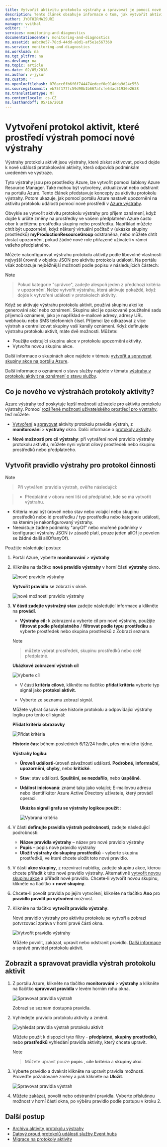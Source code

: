 ```yaml
---
title: Vytvořit aktivitu protokolu výstrahy a spravovat je pomocí nové výstrahy prostředí v Azure monitorování | Microsoft Docs
description: Tento článek obsahuje informace o tom, jak vytvořit aktivitu protokolu výstrahy na kartě výstrahy v části monitorování Azure
author: JYOTHIRMAISURI
manager: vvithal
editor: ''
services: monitoring-and-diagnostics
documentationcenter: monitoring-and-diagnostics
ms.assetid: aabc0e57-78cd-44dd-a8d1-af5e1e567360
ms.service: monitoring-and-diagnostics
ms.workload: na
ms.tgt_pltfrm: na
ms.devlang: na
ms.topic: article
ms.date: 02/05/2018
ms.author: v-jysur
ms.custom: ''
ms.openlocfilehash: 070acc6fb6f6f744474edeef0e914dda9d24c558
ms.sourcegitcommit: eb75f177fc59d90b1b667afcfe64ac51936e2638
ms.translationtype: MT
ms.contentlocale: cs-CZ
ms.lasthandoff: 05/16/2018
---
```

# <a name="create-activity-log-alerts-using-the-new-alerts-experience"></a>Vytvoření protokol aktivit, které prostředí výstrah pomocí nové výstrahy

Výstrahy protokolu aktivit jsou výstrahy, které získat aktivovat, pokud dojde k nové události protokolování aktivity, která odpovídá podmínkám uvedeném ve výstraze.

Tyto výstrahy jsou pro prostředky Azure, lze vytvořit pomocí šablony Azure Resource Manager. Také mohou být vytvořeny, aktualizovat nebo odstranit na portálu Azure. Tento článek představuje koncepty za aktivitu protokolu výstrahy. Potom ukazuje, jak pomocí portálu Azure nastavit upozornění na aktivitu protokolu události pomocí nové prostředí v [Azure výstrahy](monitoring-overview-unified-alerts.md).

Obvykle se vytvořit aktivitu protokolu výstrahy pro příjem oznámení, když dojde k určité změny na prostředky ve vašem předplatném Azure často obor k určitému prostředku skupiny nebo prostředku. Například můžete chtít být upozorněni, když některý virtuální počítač v (ukázka skupiny prostředků) **myProductionResourceGroup** odstraněna, nebo můžete chtít dostat upozornění, pokud žádné nové role přiřazené uživateli v rámci vašeho předplatného.

Můžete nakonfigurovat výstrahu protokolu aktivity podle libovolné vlastnosti nejvyšší úrovně v objektu JSON pro aktivitu protokolu události. Na portálu však zobrazuje nejběžnější možnosti podle popisu v následujících částech:

>[!NOTE]

> Pokud kategorie "správce", zadejte alespoň jeden z předchozí kritéria v upozornění. Nelze vytvořit výstrahu, která aktivuje pokaždé, když dojde k vytvoření události v protokolech aktivity.
>

Když se aktivuje výstrahu protokolu aktivit, používá skupinu akcí ke generování akcí nebo oznámení. Skupinu akcí je opakovaně použitelné sadu příjemců oznámení, jako je například e-mailové adresy, adresy URL webhooku nebo SMS telefonních čísel. Příjemci lze odkazovat z více výstrah a centralizovat skupiny vaší kanály oznámení. Když definujete výstrahu protokolu aktivit, máte dvě možnosti. Můžete:

* Použijte existující skupinu akce v protokolu upozornění aktivity.
* Vytvořte novou skupinu akce.

Další informace o skupinách akce najdete v tématu [vytvořit a spravovat skupiny akce na portálu Azure](monitoring-action-groups.md).

Další informace o oznámení o stavu služby najdete v tématu [výstrahy v protokolu aktivit na oznámení o stavu služby](monitoring-activity-log-alerts-on-service-notifications.md).


## <a name="whats-new-in-alerts-for-activity-logs"></a>Co je nového ve výstrahách protokoly aktivity?

[Azure výstrahy](monitoring-overview-unified-alerts.md) teď poskytuje lepší možnosti uživatele pro aktivitu protokolu výstrahy. Pomocí [rozšířené možnosti uživatelského prostředí pro výstrahy](monitoring-overview-unified-alerts.md), teď můžete:

- [Vytvoření](#create-an-alert-rule-for-an-activity-log) a [spravovat](#view-and-manage-activity-log-alert-rules) aktivity protokolu pravidla výstrah, z **monitorování** > **výstrahy** okno. Další informace o [protokoly aktivity](monitoring-overview-activity-logs.md).

- **Nové možnosti pro cíl výstrahy**: při vytváření nové pravidlo výstrahy protokolu aktivitu, můžete nyní vybrat cílový prostředek nebo skupinu prostředků nebo předplatného.


## <a name="create-an-alert-rule-for-an-activity-log"></a>Vytvořit pravidlo výstrahy pro protokol činnosti

> [!NOTE]

>  Při vytváření pravidla výstrah, ověřte následující:

> - Předplatné v oboru není liší od předplatné, kde se má vytvořit výstrahu.
- Kritéria musí být úroveň nebo stav nebo volající nebo skupinu prostředků nebo id prostředku / typ prostředku nebo kategorie události, na kterém je nakonfigurovaný výstrahy.
- Neexistuje žádné podmínky "anyOf" nebo vnořené podmínky v konfiguraci výstrahy JSON (v zásadě platí, pouze jeden allOf je povolen se žádné další allOf/anyOf).


Použijte následující postup:

1. Portál Azure, vyberte **monitorování** > **výstrahy**
2. Klikněte na tlačítko **nové pravidlo výstrahy** v horní části **výstrahy** okno.

     ![nové pravidlo výstrahy](./media/monitoring-activity-log-alerts-new-experience/create-new-alert-rule.png)

     **Vytvořit pravidlo** se zobrazí v okně.

      ![nové možnosti pravidlo výstrahy](./media/monitoring-activity-log-alerts-new-experience/create-new-alert-rule-options.png)

3. **V části zadejte výstražný stav** zadejte následující informace a klikněte na **provádí**.

    - **Výstrahy cíl:** k zobrazení a vyberte cíl pro nové výstrahy, použijte **filtrovat podle předplatného** / **filtrovat podle typu prostředku** a vyberte prostředek nebo skupina prostředků z Zobrazí seznam.

    > [!NOTE]

    > můžete vybrat prostředek, skupinu prostředků nebo celé předplatné.

    **Ukázkové zobrazení výstrah cíl**

     ![Vyberte cíl](./media/monitoring-activity-log-alerts-new-experience/select-target.png)

    - V části **kritéria cílové**, klikněte na tlačítko **přidat kritéria** vyberte typ signál jako **protokol aktivit**.

    - Vyberte ze seznamu zobrazí signál.

    Můžete vybrat časové ose historie protokolu a odpovídající výstrahy logiku pro tento cíl signál:

    **Přidat kritéria obrazovky**

    ![Přidat kritéria](./media/monitoring-activity-log-alerts-new-experience/add-criteria.png)

    **Historie čas**: během posledních 6/12/24 hodin, přes minulého týdne.

    **Výstrahy logiku**:

     - **Úroveň události**-úroveň závažnosti události. **Podrobné, informační, upozornění, chyby**, nebo **kritické**.
     - **Stav**: stav události. **Spuštění, se nezdařilo**, nebo **úspěšné**.
     - **Událost iniciovaná**: známé taky jako volající; E-mailovou adresu nebo identifikátor Azure Active Directory uživatele, který provádí operaci.

        **Ukázka signál grafu se výstrahy logikou použít** :

        ![ Vybraná kritéria](./media/monitoring-activity-log-alerts-new-experience/criteria-selected.png)

4. V části **definujte pravidla výstrah podrobnosti**, zadejte následující podrobnosti:

    - **Název pravidla výstrahy** – název pro nové pravidlo výstrahy
    - **Popis** – popis nové pravidlo výstrahy
    - **Uložit výstrahy do skupiny prostředků** – vyberte skupinu prostředků, ve které chcete uložit toto nové pravidlo.

5. V části **akce skupiny**, z rozevírací nabídky, zadejte skupinu akce, kterou chcete přiřadit k této nové pravidlo výstrahy. Alternativně [vytvořit novou skupinu akce](monitoring-action-groups.md) a přiřadit nové pravidlo. Chcete-li vytvořit novou skupinu, klikněte na tlačítko **+ nové skupiny**.

6. Chcete-li povolit pravidla po jejím vytvoření, klikněte na tlačítko **Ano** pro **pravidlo povolit po vytvoření** možnost.
7. Klikněte na tlačítko **vytvořit pravidlo výstrahy**.

    Nové pravidlo výstrahy pro aktivitu protokolu se vytvoří a zobrazí potvrzovací zpráva v horní pravé části okna.

    ![ Vytvořit pravidlo výstrahy](./media/monitoring-activity-log-alerts-new-experience/alert-created.png)

    Můžete povolit, zakázat, upravit nebo odstranit pravidlo. [Další informace](#view-and-manage-activity-log-alert-rules) o správě pravidel protokolu aktivit.

## <a name="view-and-manage-activity-log-alert-rules"></a>Zobrazit a spravovat pravidla výstrah protokolu aktivit

1. Z portálu Azure, klikněte na tlačítko **monitorování** > **výstrahy** a klikněte na tlačítko **spravovat pravidla** v levém horním rohu okna.

    ![ Spravovat pravidla výstrah](./media/monitoring-activity-log-alerts-new-experience/manage-alert-rules.png)

    Zobrazí se seznam dostupná pravidla.

2. Vyhledejte pravidlo protokolu aktivity a změnit.

    ![ vyhledat pravidla výstrah protokolu aktivit](./media/monitoring-activity-log-alerts-new-experience/searth-activity-log-rule-to-edit.png)

    Můžete použít k dispozici tyto filtry - **předplatné**, **skupiny prostředků**, nebo **prostředků** vyhledání pravidla aktivity, který chcete upravit.

    > [!NOTE]

    > Můžete upravit pouze **popis** , **cíle kritéria** a **skupiny akcí**.

3.  Vyberte pravidlo a dvakrát klikněte na upravit pravidla možností. Proveďte požadované změny a pak klikněte na **Uložit**.

    ![ Spravovat pravidla výstrah](./media/monitoring-activity-log-alerts-new-experience/activity-log-rule-edit-page.png)

4.  Můžete zakázat, povolit nebo odstranění pravidla. Vyberte příslušnou možnost v horní části okna, po výběru pravidlo podle postupu v kroku 2.


## <a name="next-steps"></a>Další postup

- [Archivu aktivity protokolu výstrahy](monitoring-archive-activity-log.md)
- [Datový proud protokolů událostí služby Event hubs](monitoring-stream-activity-logs-event-hubs.md)
- [Migrace na protokoly aktivity](monitoring-migrate-management-alerts.md)
